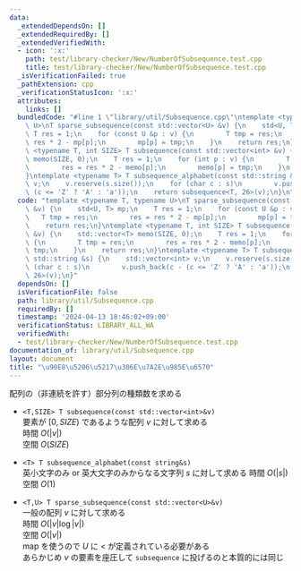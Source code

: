 ```yaml
---
data:
  _extendedDependsOn: []
  _extendedRequiredBy: []
  _extendedVerifiedWith:
  - icon: ':x:'
    path: test/library-checker/New/NumberOfSubsequence.test.cpp
    title: test/library-checker/New/NumberOfSubsequence.test.cpp
  _isVerificationFailed: true
  _pathExtension: cpp
  _verificationStatusIcon: ':x:'
  attributes:
    links: []
  bundledCode: "#line 1 \"library/util/Subsequence.cpp\"\ntemplate <typename T, typename\
    \ U>\nT sparse_subsequence(const std::vector<U> &v) {\n    std<U, T> mp;\n   \
    \ T res = 1;\n    for (const U &p : v) {\n        T tmp = res;\n        res =\
    \ res * 2 - mp[p];\n        mp[p] = tmp;\n    }\n    return res;\n}\ntemplate\
    \ <typename T, int SIZE> T subsequence(const std::vector<int> &v) {\n    std::vector<T>\
    \ memo(SIZE, 0);\n    T res = 1;\n    for (int p : v) {\n        T tmp = res;\n\
    \        res = res * 2 - memo[p];\n        memo[p] = tmp;\n    }\n    return res;\n\
    }\ntemplate <typename T> T subsequence_alphabet(const std::string &s) {\n    std::vector<int>\
    \ v;\n    v.reserve(s.size());\n    for (char c : s)\n        v.push_back(c -\
    \ (c <= 'Z' ? 'A' : 'a'));\n    return subsequence<T, 26>(v);\n}\n"
  code: "template <typename T, typename U>\nT sparse_subsequence(const std::vector<U>\
    \ &v) {\n    std<U, T> mp;\n    T res = 1;\n    for (const U &p : v) {\n     \
    \   T tmp = res;\n        res = res * 2 - mp[p];\n        mp[p] = tmp;\n    }\n\
    \    return res;\n}\ntemplate <typename T, int SIZE> T subsequence(const std::vector<int>\
    \ &v) {\n    std::vector<T> memo(SIZE, 0);\n    T res = 1;\n    for (int p : v)\
    \ {\n        T tmp = res;\n        res = res * 2 - memo[p];\n        memo[p] =\
    \ tmp;\n    }\n    return res;\n}\ntemplate <typename T> T subsequence_alphabet(const\
    \ std::string &s) {\n    std::vector<int> v;\n    v.reserve(s.size());\n    for\
    \ (char c : s)\n        v.push_back(c - (c <= 'Z' ? 'A' : 'a'));\n    return subsequence<T,\
    \ 26>(v);\n}"
  dependsOn: []
  isVerificationFile: false
  path: library/util/Subsequence.cpp
  requiredBy: []
  timestamp: '2024-04-13 18:46:02+09:00'
  verificationStatus: LIBRARY_ALL_WA
  verifiedWith:
  - test/library-checker/New/NumberOfSubsequence.test.cpp
documentation_of: library/util/Subsequence.cpp
layout: document
title: "\u90E8\u5206\u5217\u306E\u7A2E\u985E\u6570"
---
```


配列の（非連続を許す）部分列の種類数を求める
* ```<T,SIZE> T subsequence(const std::vector<int>&v)```  
要素が $[0,SIZE)$ であるような配列 $v$ に対して求める  
時間 $O(|v|)$  
空間 $O(SIZE)$

* ```<T> T subsequence_alphabet(const string&s)```  
英小文字のみ or 英大文字のみからなる文字列 $s$ に対して求める
時間 $O(|s|)$  
空間 $O(1)$

* ```<T,U> T sparse_subsequence(const std::vector<U>&v)```  
一般の配列 $v$ に対して求める  
時間 $O(|v|\log|v|)$  
空間 $O(|v|)$  
map を使うので $U$ に $<$ が定義されている必要がある  
あらかじめ $v$ の要素を座圧して ```subsequence``` に投げるのと本質的には同じ
